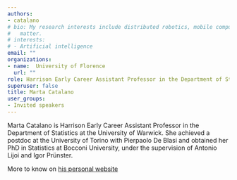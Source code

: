 ```yaml
---
authors:
- catalano
# bio: My research interests include distributed robotics, mobile computing and programmable
#   matter.
# interests:
# - Artificial intelligence
email: ""
organizations:
- name:  University of Florence
  url: ""
role: Harrison Early Career Assistant Professor in the Department of Statistics at the University of Warwick.
superuser: false
title: Marta Catalano
user_groups:
- Invited speakers
---
```


 Marta Catalano is Harrison Early Career Assistant Professor in the Department of Statistics at the University of Warwick. She achieved a postdoc at the University of Torino with Pierpaolo De Blasi and  obtained her PhD in Statistics at Bocconi University, under the supervision of Antonio Lijoi and Igor Prünster. 
 
More to know on [his personal website](https://martacatalano.github.io/)